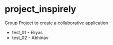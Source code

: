 # project_inspirely

Group Project to create a collaborative application

- test_01 - Eliyas
- test_02 - Abhinav
